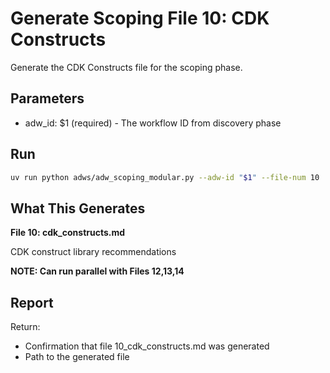 # Generate Scoping File 10: CDK Constructs

Generate the CDK Constructs file for the scoping phase.

## Parameters

- adw_id: $1 (required) - The workflow ID from discovery phase

## Run

```bash
uv run python adws/adw_scoping_modular.py --adw-id "$1" --file-num 10
```

## What This Generates

**File 10: cdk_constructs.md**

CDK construct library recommendations

**NOTE: Can run parallel with Files 12,13,14**

## Report

Return:
- Confirmation that file 10_cdk_constructs.md was generated
- Path to the generated file

